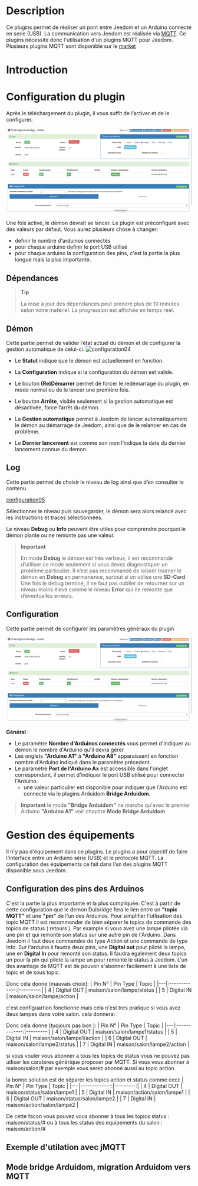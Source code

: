 
Description
===========
Ce plugins permet de réaliser un pont entre Jeedom et un Arduino connecté en serie (USB). La communication vers Jeedom est réalisée via [MQTT](https://mqtt.org/). Ce plugins nécessite donc l'utilisation d'un plugins MQTT pour Jeedom. Plusieurs plugins MQTT sont disponible sur le [market](https://www.jeedom.com/market/index.php?v=d&p=market&type=plugin&&name=mqtt)


Introduction
============

Configuration du plugin
=======================

Après le téléchargement du plugin, il vous suffit de l’activer et de le configurer.

![configuration-deamon](../images/configuration-deamon.png)

Une fois activé, le démon devrait se lancer. Le plugin est préconfiguré avec des valeurs par défaut. Vous aurez plusieurs chose à changer:
* definir le nombre d'arduinos connectés
* pour chaque arduino definir le port USB utilisé
* pour chaque arduino la configuration des pins, c'est la partie la plus longue mais la plus importante.

Dépendances
-----------

> **Tip**
>
> La mise à jour des dépendances peut prendre plus de 10 minutes selon
> votre matériel. La progression est affichée en temps réel.

Démon
-----

Cette partie permet de valider l’état actuel du démon et de
configurer la gestion automatique de celui-ci.
![configuration04](../images/configuration04.png)

* Le **Statut** indique que le démon est actuellement en fonction.

* La **Configuration** indique si la configuration du démon
    est valide.

* Le bouton **(Re)Démarrer** permet de forcer le redémarrage du
    plugin, en mode normal ou de le lancer une première fois.

* Le bouton **Arrête**, visible seulement si la gestion automatique
    est désactivée, force l’arrêt du démon.

* La **Gestion automatique** permet à Jeedom de lancer automatiquement
    le démon au démarrage de Jeedom, ainsi que de le relancer en cas
    de problème.

* Le **Dernier lancement** est comme son nom l’indique la date du
    dernier lancement connue du demon.

Log
---

Cette partie permet de choisir le niveau de log ainsi que d’en consulter le contenu.

[configuration05](../images/configuration05.png)


Sélectionner le niveau puis sauvegarder, le démon sera alors relancé
avec les instructions et traces sélectionnées.

Le niveau **Debug** ou **Info** peuvent être utiles pour comprendre
pourquoi le démon plante ou ne remonte pas une valeur.

> **Important**
>
> En mode **Debug** le démon est très verbeux, il est recommandé
> d’utiliser ce mode seulement si vous devez diagnostiquer un problème
> particulier. Il n’est pas recommandé de laisser tourner le démon en
> **Debug** en permanence, surtout si on utilise une **SD-Card**. 
> Une fois le debug terminé, il ne faut pas oublier de retourner sur un 
> niveau moins élevé comme le niveau **Error** qui ne remonte que 
> d’éventuelles erreurs.

Configuration
-------------

Cette partie permet de configurer les paramètres généraux du plugin

![configuration-deamon](../images/configuration-deamon.png)

**Général** :

   * Le paramètre  **Nombre d'Arduinos connectés** vous permet d'indiquer au demon le nombre d'Arduino qu'il devra gérer
   * Les onglets **"Arduino A1"** à **"Arduino A8"** apparaissent en fonction nombre d'Arduino indiqué dans le paramètre  précedent.
   * Le paramètre  **Port de l'Arduino Ax** est accessible dans l'onglet correspondant, il permet d'indiquer le port USB utilisé pour connecter l'Arduino. 
       * une valeur particulier est disponible pour indiquer que l'Arduino est connecté via le plugins Arduidom  **Bridge Arduidom**.

> **Important**
> le mode **"Bridge Arduidom"** ne marche qu'avec le premier Arduino **"Arduino A1"** voir chapitre **Mode Bridge Arduidom**

Gestion des équipements
=======================
Il n'y pas d'équipement dans ce plugins. Le plugins a pour objectif de faire l'interface entre un Arduino série (USB) et le protocole MQTT. La configuration des équipements ce fait dans l’un des plugins MQTT disponible sous Jeedom.

Configuration des pins des Arduinos
-----------------------------------

C'est la partie la plus importante et la plus compliquée.
C'est à partir de cette configuration que le demon Duibridge fera le lien entre un **"topic MQTT"** et une **"pin"** de l'un des Arduinos.
Pour simplifier l'utlisation des topic MQTT il est recommander de bien séparer le topics de commande des topics de status ( retours ). Par example si vous avez une lampe pilotée via une pin et qui remonte son status sur une autre pin de l'Arduino. Dans Jeedom il faut deux commandes de type Action et une commande de type Info. Sur l'arduino il faudra deux pins, une **Digital out** pour piloté la lampe, une en **Digital In** pour remonté son status. Il faudra egalement deux topics un pour la pin qui pilote la lampe un pour remonté le status à Jeedom. L'un des avantage de MQTT est de pouvoir s'abonner facilement à une liste de topic et de sous topic.

Donc cela donne (mauvais choix):
| Pin N° | Pin Type  | Topic |
|---|:-------------:|---------:|
| 4 | Digital OUT | maison/salon/lampe/status |
| 5 | Digital IN | maison/salon/lampe/action |

c'est configuartion fonctionne mais cela n'est tres pratique si vous avez deux lampes dans votre salon. cela donnerai :

Donc cela donne (tuojours pas bon ):
| Pin N° | Pin Type  | Topic |
|---|:-------------:|---------:|
| 4 | Digital OUT | maison/salon/lampe1/status |
| 5 | Digital IN | maison/salon/lampe1/action |
| 6 | Digital OUT | maison/salon/lampe2/status |
| 7 | Digital IN | maison/salon/lampe2/action |

si vous vouler vous abonner a tous les topics de status vous ne pouvez pas utliser les carateres générique proposer par MQTT. Si vous vous abonner à 
maison/salon/# par exemple vous serez abonné aussi au topic action.

la bonne solution est de séparer les topics action et status comme ceci:
| Pin N° | Pin Type  | Topic |
|---|-------------:|---------:|
| 4 | Digital OUT | maison/status/salon/lampe1 |
| 5 | Digital IN | maison/action/salon/lampe1 |
| 6 | Digital OUT | maison/status/salon/lampe2 |
| 7 | Digital IN | maison/action/salon/lampe2 |

De cette facon vous pouvez vous abonner à tous les topics status :
maison/status/#
ou à tous les status des equipements du salon :
maison/action/#








Exemple d'utilation avec jMQTT
------------------------------

Mode bridge Arduidom, migration Arduidom vers MQTT
--------------------------------------------------


